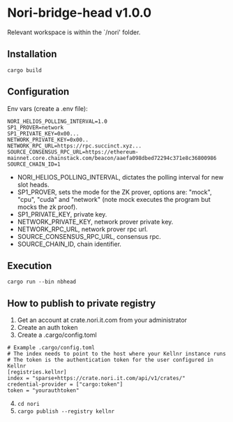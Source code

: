 # Nori-bridge-head v1.0.0

Relevant workspace is within the `/nori' folder.

## Installation

`cargo build`

## Configuration

Env vars (create a .env file):

```
NORI_HELIOS_POLLING_INTERVAL=1.0 
SP1_PROVER=network
SP1_PRIVATE_KEY=0x00...
NETWORK_PRIVATE_KEY=0x00..
NETWORK_RPC_URL=https://rpc.succinct.xyz...
SOURCE_CONSENSUS_RPC_URL=https://ethereum-mainnet.core.chainstack.com/beacon/aaefa098dbed72294c371e8c36800986
SOURCE_CHAIN_ID=1
```

- NORI_HELIOS_POLLING_INTERVAL, dictates the polling interval for new slot heads.
- SP1_PROVER, sets the mode for the ZK prover, options are: "mock", "cpu", "cuda" and "network" (note mock executes the program but mocks the zk proof).
- SP1_PRIVATE_KEY, private key.
- NETWORK_PRIVATE_KEY, network prover private key.
- NETWORK_RPC_URL, network prover rpc url.
- SOURCE_CONSENSUS_RPC_URL, consensus rpc.
- SOURCE_CHAIN_ID, chain identifier.

## Execution

`cargo run --bin nbhead`

## How to publish to private registry

1. Get an account at crate.nori.it.com from your administrator
2. Create an auth token
3. Create a .cargo/config.toml

```
# Example .cargo/config.toml
# The index needs to point to the host where your Kellnr instance runs
# The token is the authentication token for the user configured in Kellnr
[registries.kellnr]
index = "sparse+https://crate.nori.it.com/api/v1/crates/"
credential-provider = ["cargo:token"]
token = "yourauthtoken"
```

4. `cd nori`
5. `cargo publish --registry kellnr`